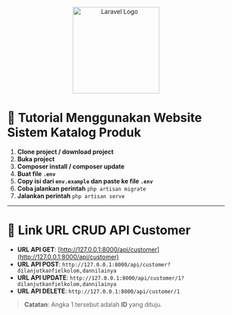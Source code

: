 <p align="center">
    <img src="https://laravel.com/img/logotype.min.svg" alt="Laravel Logo" width="200"/>
</p>

# 🎉 Tutorial Menggunakan Website Sistem Katalog Produk

1. **Clone project / download project**
2. **Buka project**
3. **Composer install / composer update**
4. **Buat file `.env`**
5. **Copy isi dari `env.example` dan paste ke file `.env`**
6. **Coba jalankan perintah** `php artisan migrate`
7. **Jalankan perintah** `php artisan serve`

---

# 🔗 Link URL CRUD API Customer

- **URL API GET**: [http://127.0.0.1:8000/api/customer](http://127.0.0.1:8000/api/customer)
- **URL API POST**: `http://127.0.0.1:8000/api/customer?dilanjutkanfielkolom,dannilainya`
- **URL API UPDATE**: `http://127.0.0.1:8000/api/customer/1?dilanjutkanfielkolom,dannilainya`
- **URL API DELETE**: `http://127.0.0.1:8000/api/customer/1`

> **Catatan**: Angka 1 tersebut adalah **ID** yang dituju.
